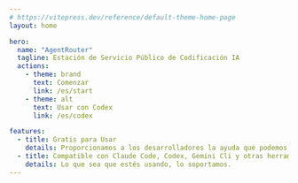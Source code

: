 ```yaml
---
# https://vitepress.dev/reference/default-theme-home-page
layout: home

hero:
  name: "AgentRouter"
  tagline: Estación de Servicio Público de Codificación IA
  actions:
    - theme: brand
      text: Comenzar
      link: /es/start
    - theme: alt
      text: Usar con Codex
      link: /es/codex

features:
  - title: Gratis para Usar
    details: Proporcionamos a los desarrolladores la ayuda que podemos ofrecer, proporcionando cuotas gratuitas para apoyar la Codificación IA.
  - title: Compatible con Claude Code, Codex, Gemini Cli y otras herramientas
    details: Lo que sea que estés usando, lo soportamos.
---
```

